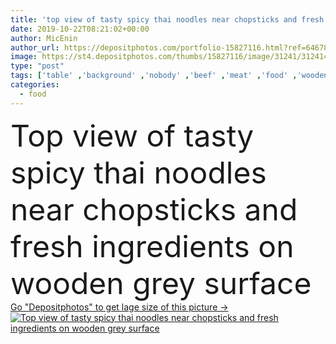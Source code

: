 ```yaml
---
title: 'top view of tasty spicy thai noodles near chopsticks and fresh ingredients on wooden grey surface'
date: 2019-10-22T08:21:02+00:00
author: MicEnin
author_url: https://depositphotos.com/portfolio-15827116.html?ref=64678756
image: https://st4.depositphotos.com/thumbs/15827116/image/31241/312414302/api_thumb_450.jpg?forcejpeg=true
type: "post"
tags: ['table' ,'background' ,'nobody' ,'beef' ,'meat' ,'food' ,'wooden' ,'cuisine' ,'ingredient' ,'plate' ,'delicious' ,'meal' ,'dish' ,'vegetable' ,'chicken' ,'spicy' ,'dinner' ,'lunch' ,'backdrop' ,'hot' ,'bowl' ,'gourmet' ,'seafood' ,'traditional' ,'garlic' ,'grey' ,'wood' ,'surface' ,'asian' ,'spice' ,'lime' ,'noodles' ,'chopsticks' ,'shrimps' ,'jalapenos' ,'thai' ,'copy space' ,'Studio Shot' ,'bell pepper' ,'top view' ,'no people' ,'food styling' ]
categories: 
  - food
---
```

<div aling="center">
            <font size="60"> Top view of tasty spicy thai noodles near chopsticks and fresh ingredients on wooden grey surface</font>   
</div>
<div>
    <a href='https://depositphotos.com/312414302/stock-photo-top-view-tasty-spicy-thai.html?ref=64678756' target=_blank > Go "Depositphotos" to get lage size of this picture ->
        <img href='https://depositphotos.com/312414302/stock-photo-top-view-tasty-spicy-thai.html?ref=64678756' src='https://st4.depositphotos.com/15827116/31241/i/950/depositphotos_312414302-stock-photo-top-view-tasty-spicy-thai.jpg?forcejpeg=true' alt='Top view of tasty spicy thai noodles near chopsticks and fresh ingredients on wooden grey surface' >
    </a>
</div>
